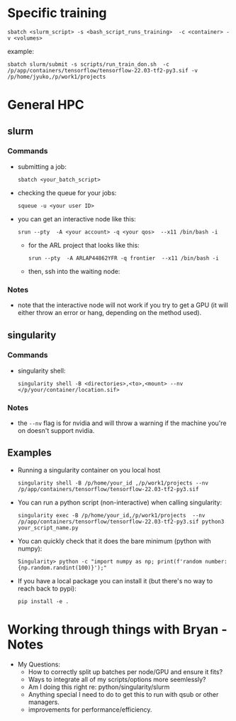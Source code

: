 # Specific training 
```
sbatch <slurm_script> -s <bash_script_runs_training>  -c <container> -v <volumes>
```
example: 
```
sbatch slurm/submit -s scripts/run_train_don.sh  -c /p/app/containers/tensorflow/tensorflow-22.03-tf2-py3.sif -v /p/home/jyuko,/p/work1/projects
```


# General HPC 

## slurm

### Commands
- submitting a job: 
    ```
    sbatch <your_batch_script>
    ```

- checking the queue for your jobs: 
    ```
    squeue -u <your user ID>
    ``` 
- you can get an interactive node like this:
    ```
    srun --pty  -A <your account> -q <your qos>  --x11 /bin/bash -i
    ```
     - for the ARL project that looks like this:
        ```
        srun --pty  -A ARLAP44862YFR -q frontier  --x11 /bin/bash -i
        ```
     - then, ssh into the waiting node:

### Notes
- note that the interactive node will not work if you try to get a GPU (it will either throw an error or hang, depending on the method used).

## singularity

### Commands
- singularity shell: 
    ```
    singularity shell -B <directories>,<to>,<mount> --nv </p/your/container/location.sif>
    ```
### Notes
- the `--nv` flag is for nvidia and will throw a warning if the machine you're on doesn't support nvidia.

## Examples
- Running a singularity container on you local host
    ``` 
    singularity shell -B /p/home/your_id ,/p/work1/projects --nv /p/app/containers/tensorflow/tensorflow-22.03-tf2-py3.sif
    ```
- You can run a python script (non-interactive) when calling singularity:
    ```
    singularity exec -B /p/home/your_id,/p/work1/projects  --nv /p/app/containers/tensorflow/tensorflow-22.03-tf2-py3.sif python3 your_script_name.py 
    ```
- You can quickly check that it does the bare minimum (python with numpy):
    ```
    Singularity> python -c "import numpy as np; print(f'random number: {np.random.randint(100)}');"
    ```
- If you have a local package you can install it (but there's no way to reach back to pypi):
    ```
    pip install -e .
    ```
    
# Working through things with Bryan - Notes
- My Questions:
   - How to correctly split up batches per node/GPU and ensure it fits?
   - Ways to integrate all of my scripts/options more seemlessly?
   - Am I doing this right re: python/singularity/slurm
   - Anything special I need to do to get this to run with qsub or other managers.
   - improvements for performance/efficiency.
